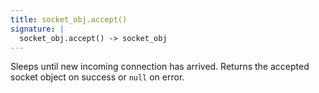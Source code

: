 ```yaml
---
title: socket_obj.accept()
signature: |
  socket_obj.accept() -> socket_obj
---
```


Sleeps until new incoming connection has arrived. Returns the accepted socket object
on success or `null` on error.
